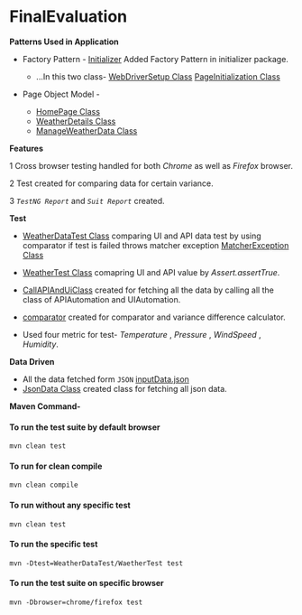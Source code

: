 
# FinalEvaluation

**Patterns Used in Application**

* Factory Pattern - [Initializer](https://gitlab.com/kishank1946/finalevaluation/-/tree/modifiedTesting/src/main/java/UIAutomation/initializer) Added Factory Pattern in initializer package.

    * ...In this two class- [WebDriverSetup Class](https://gitlab.com/kishank1946/finalevaluation/-/blob/modifiedTesting/src/main/java/UIAutomation/initializer/WebDriverManagerSetup.java)    [PageInitialization Class](https://gitlab.com/kishank1946/finalevaluation/-/blob/modifiedTesting/src/main/java/UIAutomation/initializer/PageInitialization.java)
    
 * Page Object Model - 
    * [HomePage Class](https://gitlab.com/kishank1946/finalevaluation/-/blob/modifiedTesting/src/main/java/UIAutomation/classPage/HomePage.java)     
    * [WeatherDetails Class](https://gitlab.com/kishank1946/finalevaluation/-/blob/modifiedTesting/src/main/java/UIAutomation/classPage/WeatherDetails.java)   
    * [ManageWeatherData Class](https://gitlab.com/kishank1946/finalevaluation/-/blob/modifiedTesting/src/main/java/UIAutomation/classPage/ManageWeatherData.java)


**Features**

1 Cross browser testing handled for both *Chrome* as well as *Firefox* browser.

2 Test created for comparing data for certain variance.

3 *`TestNG Report`* and *`Suit Report`* created.


**Test**

* [WeatherDataTest Class](https://gitlab.com/kishank1946/finalevaluation/-/blob/modifiedTesting/src/test/java/weatherDetailsTest/WeatherDataTest.java) comparing UI and API data test by using comparator if test is failed throws matcher exception [MatcherException Class](https://gitlab.com/kishank1946/finalevaluation/-/blob/modifiedTesting/src/test/java/exception/MatcherException.java)

* [WeatherTest Class](https://gitlab.com/kishank1946/finalevaluation/-/blob/modifiedTesting/src/test/java/weatherDetailsTest/WeatherTest.java) comapring UI and API value by *Assert.assertTrue*.
* [CallAPIAndUiClass](https://gitlab.com/kishank1946/finalevaluation/-/blob/modifiedTesting/src/test/java/callAPIAndUIDetails/CallAPIAndUIClass.java) created for fetching all the data by calling all the class of APIAutomation and UIAutomation.

* [comparator](https://gitlab.com/kishank1946/finalevaluation/-/tree/modifiedTesting/src/test/java/comparator) created for comparator and variance difference calculator.

* Used four metric for test- *Temperature* , *Pressure* , *WindSpeed* , *Humidity*.

**Data Driven**
* All the data fetched form `JSON` [inputData.json](https://gitlab.com/kishank1946/finalevaluation/-/blob/modifiedTesting/json/inputData.json)
* [JsonData Class](https://gitlab.com/kishank1946/finalevaluation/-/blob/modifiedTesting/src/main/java/jsonData/JSONData.java) created class for fetching all json data.

**Maven Command-**

#### To run the test suite by default browser
    mvn clean test
#### To run for clean compile
    mvn clean compile
#### To run without any specific test
    mvn clean test
#### To run the specific test
    mvn -Dtest=WeatherDataTest/WaetherTest test
#### To run the test suite on specific browser
    mvn -Dbrowser=chrome/firefox test
